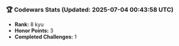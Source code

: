 ### 🏆 Codewars Stats (Updated: 2025-07-04 00:43:58 UTC)

- **Rank:** 8 kyu
- **Honor Points:** 3
- **Completed Challenges:** 1
